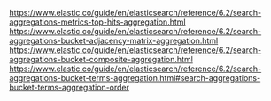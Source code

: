 https://www.elastic.co/guide/en/elasticsearch/reference/6.2/search-aggregations-metrics-top-hits-aggregation.html
https://www.elastic.co/guide/en/elasticsearch/reference/6.2/search-aggregations-bucket-adjacency-matrix-aggregation.html
https://www.elastic.co/guide/en/elasticsearch/reference/6.2/search-aggregations-bucket-composite-aggregation.html
https://www.elastic.co/guide/en/elasticsearch/reference/6.2/search-aggregations-bucket-terms-aggregation.html#search-aggregations-bucket-terms-aggregation-order
